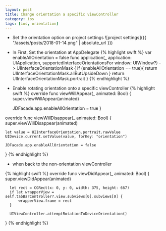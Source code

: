 ```yaml
---
layout: post
title: Change orientation a specific viewController
category: ios
tags: [ios, orientation]
---
```


- Set the orientation option on project settings
![project settings]({{ "/assets/posts/2018-01-14.png" | absolute_url }})

- In First, Set the orientation at AppDelegate
{% highlight swift %}
var enableAllOrientation = false
  func application(_ application: UIApplication, supportedInterfaceOrientationsFor window: UIWindow?) -> UIInterfaceOrientationMask {
      if (enableAllOrientation == true){
          return UIInterfaceOrientationMask.allButUpsideDown
      }
      return UIInterfaceOrientationMask.portrait
  }
{% endhighlight %}

- Enable rotating orientation onto a specific viewController
{% highlight swift %}
override func viewWillAppear(_ animated: Bool) {
      super.viewWillAppear(animated)

    JDFacade.app.enableAllOrientation = true
}

override func viewWillDisappear(_ animated: Bool) {
    super.viewWillDisappear(animated)

    let value = UIInterfaceOrientation.portrait.rawValue
    UIDevice.current.setValue(value, forKey: "orientation")

    JDFacade.app.enableAllOrientation = false
}
{% endhighlight %}


- when back to the non-orientation viewController

{% highlight swift %}
  override func viewDidAppear(_ animated: Bool) {
      super.viewDidAppear(animated)

      let rect = CGRect(x: 0, y: 0, width: 375, height: 667)
      if let wrapperView = self.tabBarController?.view.subviews[0].subviews[0] {
          wrapperView.frame = rect
      }

      UIViewController.attemptRotationToDeviceOrientation()
  }
{% endhighlight %}
